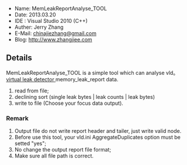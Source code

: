 + Name: MemLeakReportAnalyse_TOOL  
+ Date: 2013.03.20   
+ IDE : Visual Studio 2010 (C++)  
+ Auther: Jerry Zhang  
+ E-Mail: chinajiezhang@gmail.com  
+ Blog: http://www.zhangjiee.com

## Details

MemLeakReportAnalyse_TOOL is a simple tool which can analyse vld。 [virtual leak detector ](http://vld.codeplex.com/) memory_leak_report data.

1. read from file;          
2. declining sort (single leak bytes | leak counts | leak bytes)
3. write to file (Choose your focus data output).

### Remark

1. Output file do not write report header and tailer, just write valid node.
2. Before use this tool, your vld.ini AggregateDuplicates option must be setted "yes";
3. No change the output report file format;
4. Make sure all file path is correct.
